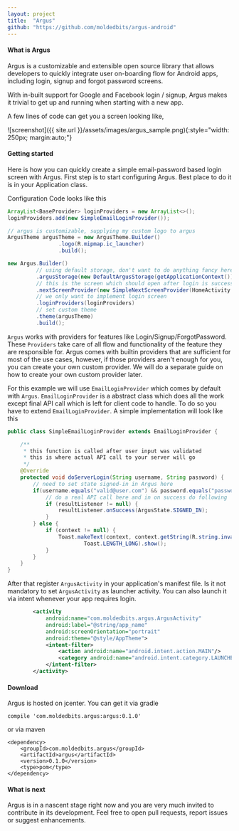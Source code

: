 ```yaml
---
layout: project
title:  "Argus"
github: "https://github.com/moldedbits/argus-android"
---
```


#### What is Argus

Argus is a customizable and extensible open source library that allows developers to quickly integrate user on-boarding flow for Android apps, including login, signup and forgot password screens.

With in-built support for Google and Facebook login / signup, Argus makes it trivial to get up and running when starting with a new app.

A few lines of code can get you a screen looking like,

![screenshot]({{ site.url }}/assets/images/argus_sample.png){:style="width: 250px; margin:auto;"}

#### Getting started

Here is how you can quickly create a simple email-password based login screen with Argus.
First step is to start configuring Argus. Best place to do it is in your Application class.

Configuration Code looks like this

```java
ArrayList<BaseProvider> loginProviders = new ArrayList<>();
loginProviders.add(new SimpleEmailLoginProvider());

// argus is customizable, supplying my custom logo to argus
ArgusTheme argusTheme = new ArgusTheme.Builder()
                .logo(R.mipmap.ic_launcher)
                .build();

new Argus.Builder()
         // using default storage, don't want to do anything fancy here
         .argusStorage(new DefaultArgusStorage(getApplicationContext()))
         // this is the screen which should open after login is successfully completed
         .nextScreenProvider(new SimpleNextScreenProvider(HomeActivity.class))
         // we only want to implement login screen
         .loginProviders(loginProviders)
         // set custom theme
         .theme(argusTheme)
         .build();
```

`Argus` works with providers for features like Login/Signup/ForgotPassword. These `Providers` take care of all flow and functionality of the feature they are responsible for. Argus comes with builtin providers that are sufficient for most of the use cases, however, if those providers aren't enough for you, you can create your own custom provider. We will do a separate guide on how to create your own custom provider later.

For this example we will use `EmailLoginProvider` which comes by default with `Argus`. `EmailLoginProvider` is a abstract class which does all the work except final API call which is left for client code to handle. To do so you have to extend `EmailLoginProvider`. A simple implementation will look like this

```java
public class SimpleEmailLoginProvider extends EmailLoginProvider {

    /**
     * this function is called after user input was validated
     * this is where actual API call to your server will go
     */
    @Override
    protected void doServerLogin(String username, String password) {
        // need to set state signed-in in Argus here
        if(username.equals("valid@user.com") && password.equals("password")) {
            // do a real API call here and in on success do following
            if (resultListener != null) {
                resultListener.onSuccess(ArgusState.SIGNED_IN);
            }
        } else {
            if (context != null) {
                Toast.makeText(context, context.getString(R.string.invalid_email),
                        Toast.LENGTH_LONG).show();
            }
        }
    }
}
```

After that register `ArgusActivity` in your application's manifest file. Is it not mandatory to set `ArgusActivity` as launcher activity. You can also launch it via intent whenever your app requires login.
```xml
        <activity
            android:name="com.moldedbits.argus.ArgusActivity"
            android:label="@string/app_name"
            android:screenOrientation="portrait"
            android:theme="@style/AppTheme">
            <intent-filter>
                <action android:name="android.intent.action.MAIN"/>
                <category android:name="android.intent.category.LAUNCHER"/>
            </intent-filter>
        </activity>
```

#### Download

Argus is hosted on jcenter. You can get it via gradle

`compile 'com.moldedbits.argus:argus:0.1.0'`

or via maven

```
<dependency>
    <groupId>com.moldedbits.argus</groupId>
    <artifactId>argus</artifactId>
    <version>0.1.0</version>
    <type>pom</type>
</dependency>
```

#### What is next

Argus is in a nascent stage right now and you are very much invited to contribute in its development. Feel free to open pull requests, report issues or suggest enhancements.
